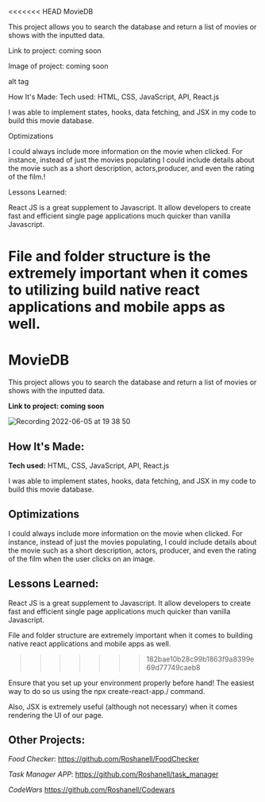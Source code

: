 <<<<<<< HEAD
MovieDB

This project allows you to search the database and return a list of movies or shows with the inputted data.

Link to project: coming soon

Image of project: coming soon

alt tag

How It's Made:
Tech used: HTML, CSS, JavaScript, API, React.js

I was able to implement states, hooks, data fetching, and JSX in my code to build this movie database.

Optimizations

I could always include more information on the movie when clicked. For instance, instead of just the movies populating I could include details about the movie such as a short description, actors,producer, and even the rating of the film.!

Lessons Learned:

React JS is a great supplement to Javascript. It allow developers to create fast and efficient single page applications much quicker than vanilla Javascript.

File and folder structure is the extremely important when it comes to utilizing build native react applications and mobile apps as well.
=======
# MovieDB


This project allows you to search the database and return a list of movies or shows with the inputted data.

**Link to project: coming soon**

![Recording 2022-06-05 at 19 38 50](https://user-images.githubusercontent.com/96213223/172077879-8515796b-0beb-45fd-ad0e-4877deca9728.gif)



## How It's Made:

**Tech used:** HTML, CSS, JavaScript, API, React.js

I was able to implement states, hooks, data fetching, and JSX in my code to build this movie database.

## Optimizations

I could always include more information on the movie when clicked. For instance, instead of just the movies populating, I could include details about the movie such as a short description, actors, producer, and even the rating of the film when the user clicks on an image.

## Lessons Learned:

React JS is a great supplement to Javascript. It allow developers to create fast and efficient single page applications much quicker than vanilla Javascript.

File and folder structure are extremely important when it comes to building native react applications and mobile apps as well.
>>>>>>> 182bae10b28c99b1863f9a8399e69d77749caeb8

Ensure that you set up your environment properly before hand! The easiest way to do so us using the npx create-react-app./ command.

Also, JSX is extremely useful (although not necessary) when it comes rendering the UI of our page.


## Other Projects:

*Food Checker*: https://github.com/Roshanell/FoodChecker

*Task Manager APP*: https://github.com/Roshanell/task_manager

*CodeWars* https://github.com/Roshanell/Codewars


